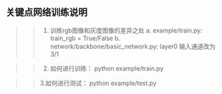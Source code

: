 ## 关键点网络训练说明
>> 1. 训练rgb图像和灰度图像的差异之处
a. example/train.py: train_rgb = True/False
b. network/backbone/basic_network.py: layer0 输入通道改为3/1

>> 2. 如何进行训练：
python example/train.py

>> 3.如何进行测试：
python example/test.py

